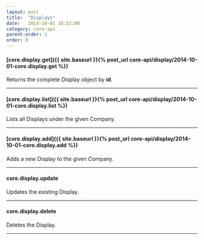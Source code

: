 ```yaml
---
layout: post
title:  "Displays"
date:   2014-10-01 10:52:00
category: core-api
parent-order: 1
order: 0
---
```


#### [core.display.get]({{ site.baseurl }}{% post_url core-api/display/2014-10-01-core.display.get %})

Returns the complete Display object by **id**.

***

#### [core.display.list]({{ site.baseurl }}{% post_url core-api/display/2014-10-01-core.display.list %})

Lists all Displays under the given Company.

***

#### [core.display.add]({{ site.baseurl }}{% post_url core-api/display/2014-10-01-core.display.add %})

Adds a new Display to the given Company.

***

#### core.display.update

Updates the existing Display.

***

#### core.display.delete

Deletes the Display.

***

